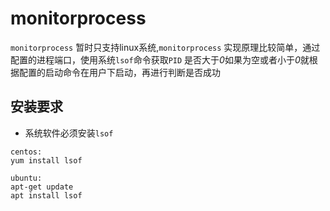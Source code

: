 # monitorprocess
`monitorprocess` 暂时只支持linux系统,`monitorprocess` 实现原理比较简单，通过配置的进程端口，使用系统`lsof`命令获取`PID`
是否大于*0*如果为空或者小于*0*就根据配置的启动命令在用户下启动，再进行判断是否成功
## 安装要求
- 系统软件必须安装`lsof`
```
centos:
yum install lsof

ubuntu:
apt-get update
apt install lsof
```